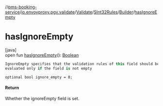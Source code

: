 //[pms-booking-service](../../../../../index.md)/[io.envoyproxy.pgv.validate](../../../index.md)/[Validate](../../index.md)/[SInt32Rules](../index.md)/[Builder](index.md)/[hasIgnoreEmpty](has-ignore-empty.md)

# hasIgnoreEmpty

[java]\
open fun [hasIgnoreEmpty](has-ignore-empty.md)(): [Boolean](https://kotlinlang.org/api/core/kotlin-stdlib/kotlin/-boolean/index.html)

```kotlin
IgnoreEmpty specifies that the validation rules of this field should be
evaluated only if the field is not empty

```
`optional bool ignore_empty = 8;`

#### Return

Whether the ignoreEmpty field is set.
